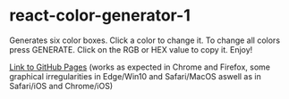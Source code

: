 # react-color-generator-1
Generates six color boxes. Click a color to change it. To change all colors press GENERATE. Click on the RGB or HEX value to copy it. Enjoy!

[Link to GitHub Pages](https://erhed.github.io/react-color-generator-1/) (works as expected in Chrome and Firefox, some graphical irregularities in Edge/Win10 and Safari/MacOS aswell as in Safari/iOS and Chrome/iOS)
